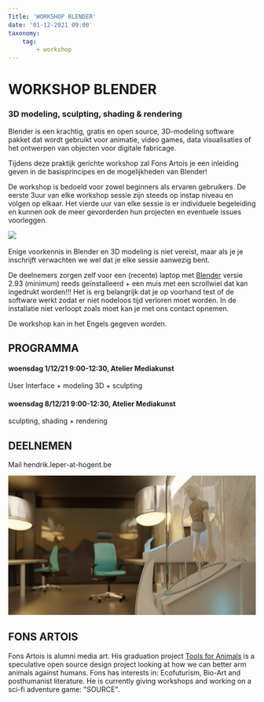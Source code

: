 ```yaml
---
Title: 'WORKSHOP BLENDER'
date: '01-12-2021 09:00'
taxonomy:
    tag:
        - workshop
---
```

# WORKSHOP BLENDER
### 3D modeling, sculpting, shading & rendering
Blender is een krachtig, gratis en open source, 3D-modeling software pakket dat wordt gebruikt voor animatie, video games, data visualisaties of het ontwerpen van objecten voor digitale fabricage.

Tijdens deze praktijk gerichte workshop zal Fons Artois je een inleiding geven in de basisprincipes en de mogelijkheden van Blender!

De workshop is bedoeld voor zowel beginners als ervaren gebruikers. De eerste 3uur van elke workshop sessie zijn steeds op instap niveau en volgen op elkaar. Het vierde uur van elke sessie is er individuele begeleiding en kunnen ook de meer gevorderden hun projecten en eventuele issues voorleggen. ​​

![](https://docs.blender.org/manual/en/latest/_images/modeling_meshes_primitives_all.png)    

Enige voorkennis in Blender en 3D modeling is niet vereist, maar als je je inschrijft verwachten we wel dat je elke sessie aanwezig  bent.

De deelnemers zorgen zelf voor een (recente) laptop met [Blender](https://www.blender.org/download/) versie 2.93 (minimum) reeds geïnstalleerd + een muis met een scrollwiel dat kan ingedrukt worden!!! Het is erg belangrijk dat je op voorhand test of de software werkt zodat er niet nodeloos tijd verloren moet worden. In de installatie niet verloopt zoals moet kan je met ons contact opnemen.

De workshop kan in het Engels gegeven worden.

## PROGRAMMA
#### woensdag 1/12/21 9:00-12:30, Atelier Mediakunst   
User Interface +  modeling 3D + sculpting
#### woensdag 8/12/21 9:00-12:30, Atelier Mediakunst   
sculpting, shading + rendering


## DEELNEMEN
Mail hendrik.leper-at-hogent.be

![](blender2021.jpeg)    

## FONS ARTOIS
Fons Artois is alumni media art. His graduation project [Tools for Animals](https://graduation.schoolofarts.be/student/fons-artois/) is a speculative open source design project looking at how we can better arm animals against humans.  Fons has interests in: Ecofuturism, Bio-Art and posthumanist literature. He is currently giving workshops and working on a sci-fi adventure game: "SOURCE".
